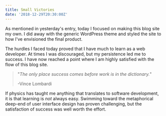 ```yaml
---
title: Small Victories
date: '2018-12-29T20:30:00Z'
---
```


As mentioned in yesterday's entry, today I focused on making this blog site my own.  I did away with the generic WordPress theme and styled the site to how I've envisioned the final product.

The hurdles I faced today proved that I have much to learn as a web developer.  At times I was discouraged, but my persistence led me to success.  I have now reached a point where I am highly satisfied with the flow of this blog site.

><p>"<em>The only place success comes before work is in the dictionary.</em>"</p>
>-Vince Lombardi

If physics has taught me anything that translates to software development, it is that learning is <em>not</em> always easy.  Swimming toward the metaphorical deep-end of user interface design has proven challenging, but the satisfaction of success was well worth the effort.